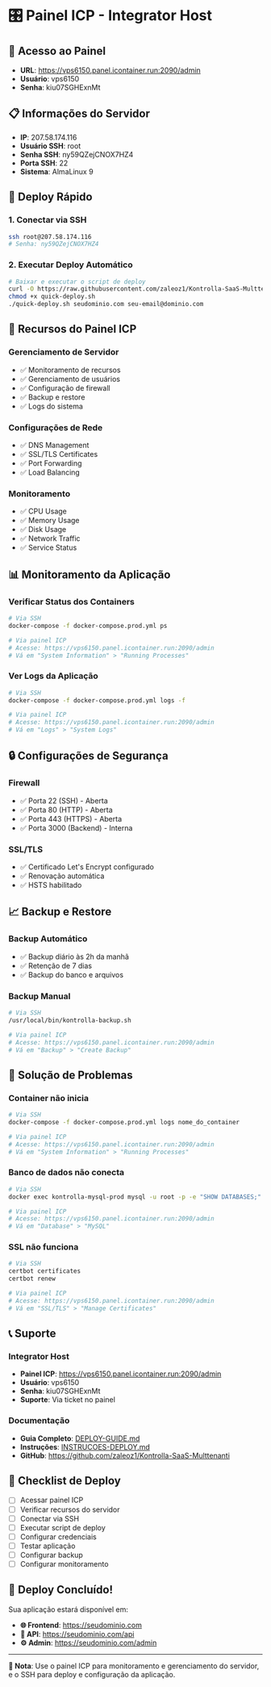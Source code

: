 # 🎛️ Painel ICP - Integrator Host

## 🔗 Acesso ao Painel

- **URL**: https://vps6150.panel.icontainer.run:2090/admin
- **Usuário**: vps6150
- **Senha**: kiu07SGHExnMt

## 📋 Informações do Servidor

- **IP**: 207.58.174.116
- **Usuário SSH**: root
- **Senha SSH**: ny59QZejCNOX7HZ4
- **Porta SSH**: 22
- **Sistema**: AlmaLinux 9

## 🚀 Deploy Rápido

### 1. Conectar via SSH

```bash
ssh root@207.58.174.116
# Senha: ny59QZejCNOX7HZ4
```

### 2. Executar Deploy Automático

```bash
# Baixar e executar o script de deploy
curl -O https://raw.githubusercontent.com/zaleoz1/Kontrolla-SaaS-Multtenanti/main/scripts/quick-deploy.sh
chmod +x quick-deploy.sh
./quick-deploy.sh seudominio.com seu-email@dominio.com
```

## 🔧 Recursos do Painel ICP

### Gerenciamento de Servidor
- ✅ Monitoramento de recursos
- ✅ Gerenciamento de usuários
- ✅ Configuração de firewall
- ✅ Backup e restore
- ✅ Logs do sistema

### Configurações de Rede
- ✅ DNS Management
- ✅ SSL/TLS Certificates
- ✅ Port Forwarding
- ✅ Load Balancing

### Monitoramento
- ✅ CPU Usage
- ✅ Memory Usage
- ✅ Disk Usage
- ✅ Network Traffic
- ✅ Service Status

## 📊 Monitoramento da Aplicação

### Verificar Status dos Containers

```bash
# Via SSH
docker-compose -f docker-compose.prod.yml ps

# Via painel ICP
# Acesse: https://vps6150.panel.icontainer.run:2090/admin
# Vá em "System Information" > "Running Processes"
```

### Ver Logs da Aplicação

```bash
# Via SSH
docker-compose -f docker-compose.prod.yml logs -f

# Via painel ICP
# Acesse: https://vps6150.panel.icontainer.run:2090/admin
# Vá em "Logs" > "System Logs"
```

## 🔒 Configurações de Segurança

### Firewall
- ✅ Porta 22 (SSH) - Aberta
- ✅ Porta 80 (HTTP) - Aberta
- ✅ Porta 443 (HTTPS) - Aberta
- ✅ Porta 3000 (Backend) - Interna

### SSL/TLS
- ✅ Certificado Let's Encrypt configurado
- ✅ Renovação automática
- ✅ HSTS habilitado

## 📈 Backup e Restore

### Backup Automático
- ✅ Backup diário às 2h da manhã
- ✅ Retenção de 7 dias
- ✅ Backup do banco e arquivos

### Backup Manual

```bash
# Via SSH
/usr/local/bin/kontrolla-backup.sh

# Via painel ICP
# Acesse: https://vps6150.panel.icontainer.run:2090/admin
# Vá em "Backup" > "Create Backup"
```

## 🚨 Solução de Problemas

### Container não inicia

```bash
# Via SSH
docker-compose -f docker-compose.prod.yml logs nome_do_container

# Via painel ICP
# Acesse: https://vps6150.panel.icontainer.run:2090/admin
# Vá em "System Information" > "Running Processes"
```

### Banco de dados não conecta

```bash
# Via SSH
docker exec kontrolla-mysql-prod mysql -u root -p -e "SHOW DATABASES;"

# Via painel ICP
# Acesse: https://vps6150.panel.icontainer.run:2090/admin
# Vá em "Database" > "MySQL"
```

### SSL não funciona

```bash
# Via SSH
certbot certificates
certbot renew

# Via painel ICP
# Acesse: https://vps6150.panel.icontainer.run:2090/admin
# Vá em "SSL/TLS" > "Manage Certificates"
```

## 📞 Suporte

### Integrator Host
- **Painel ICP**: https://vps6150.panel.icontainer.run:2090/admin
- **Usuário**: vps6150
- **Senha**: kiu07SGHExnMt
- **Suporte**: Via ticket no painel

### Documentação
- **Guia Completo**: [DEPLOY-GUIDE.md](DEPLOY-GUIDE.md)
- **Instruções**: [INSTRUCOES-DEPLOY.md](INSTRUCOES-DEPLOY.md)
- **GitHub**: https://github.com/zaleoz1/Kontrolla-SaaS-Multtenanti

## 🎯 Checklist de Deploy

- [ ] Acessar painel ICP
- [ ] Verificar recursos do servidor
- [ ] Conectar via SSH
- [ ] Executar script de deploy
- [ ] Configurar credenciais
- [ ] Testar aplicação
- [ ] Configurar backup
- [ ] Configurar monitoramento

## 🎉 Deploy Concluído!

Sua aplicação estará disponível em:

- **🌐 Frontend**: https://seudominio.com
- **🔌 API**: https://seudominio.com/api
- **⚙️ Admin**: https://seudominio.com/admin

---

**📝 Nota**: Use o painel ICP para monitoramento e gerenciamento do servidor, e o SSH para deploy e configuração da aplicação.
